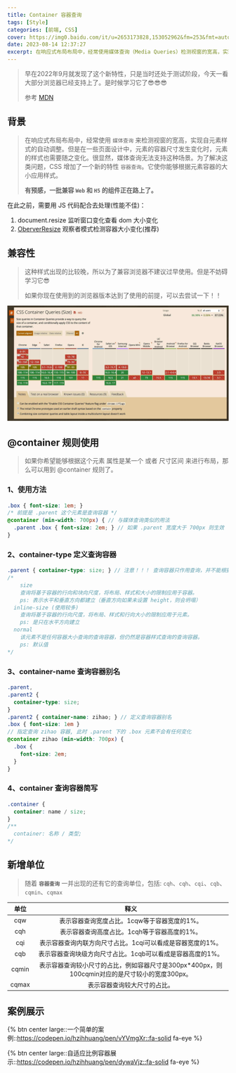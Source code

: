 ```yaml
---
title: Container 容器查询
tags: [Style]
categories: [前端, CSS]
cover: https://img0.baidu.com/it/u=2653173828,153052962&fm=253&fmt=auto&app=138&f=JPEG?w=947&h=500
date: 2023-08-14 12:37:27
excerpt: 在响应式布局布局中，经常使用媒体查询（Media Queries）检测视窗的宽高，实现自元素样式的自动调整。但是在一些页面设...
---
```


<!-- # CSS container 容器查询 -->

>早在2022年9月就发现了这个新特性，只是当时还处于测试阶段，今天一看大部分浏览器已经支持上了。是时候学习它了😎😎😎
>
>参考 [MDN](https://developer.mozilla.org/zh-CN/docs/Web/CSS/CSS_container_queries)

## 背景
> 在响应式布局布局中，经常使用 `媒体查询` 来检测视窗的宽高，实现自元素样式的自动调整。但是在一些页面设计中，元素的容器尺寸发生变化时，元素的样式也需要随之变化。很显然，媒体查询无法支持这种场景。为了解决这类问题，CSS 增加了一个新的特性 `容器查询`。它使你能够根据元素容器的大小应用样式。
>
> **有预感，一批兼容 `Web` 和 `H5` 的组件正在路上了。**

在此之前，需要用 JS 代码配合去处理(性能不佳)：

1. document.resize 监听窗口变化查看 dom 大小变化
2. [OberverResize](/blog/2022/04/16/js/#Observer-—-观察者) 观察者模式检测容器大小变化(推荐)

## 兼容性
> 这种样式出现的比较晚，所以为了兼容浏览器不建议过早使用。但是不妨碍学习它😎
>
> 如果你现在使用到的浏览器版本达到了使用的前提，可以去尝试一下！！

![container](/assets/images/compatible/container.jpg)

## @container 规则使用
> 如果你希望能够根据这个元素 属性是某一个 或者 尺寸区间 来进行布局，那么可以用到 @container 规则了。

### 1、使用方法 

```scss
.box { font-size: 1em; }
/* 前提是 .parent 这个元素是查询容器 */
@container (min-width: 700px) { // 与媒体查询类似的用法
  .parent .box { font-size: 2em; } // 如果 .parent 宽度大于 700px 则生效
}
```
### 2、container-type 定义查询容器

```scss
.parent { container-type: size; } // 注意！！！ 查询容器只作用查询，并不能根据自身大小改变自身。只能改变子元素。
/*
	size
    查询将基于容器的行向和块向尺度，将布局、样式和大小的限制应用于容器。
    ps: 表示水平和垂直方向都建立（垂直方向如果未设置 height，则会坍塌）
  inline-size (使用较多)
    查询将基于容器的行向尺度，将布局、样式和行向大小的限制应用于元素。
    ps: 是只在水平方向建立
  normal
    该元素不是任何容器大小查询的查询容器，但仍然是容器样式查询的查询容器。
    ps: 默认值
*/
```
### 3、container-name 查询容器别名

```scss
.parent,
.parent2 {
  container-type: size;
}
.parent2 { container-name: zihao; } // 定义查询容器别名
.box { font-size: 1em }
// 指定查询 zihao 容器, 此时 .parent 下的 .box 元素不会有任何变化
@container zihao (min-width: 700px) { 
  .box {
    font-size: 2em;
  }
}
```

### 4、container 查询容器简写

```scss
.container {
  container: name / size;
}
/**
  container: 名称 / 类型;
*/
```
## 新增单位

> 随着  **`容器查询`** 一并出现的还有它的查询单位，包括:  `cqh`、`cqh`、`cqi`、`cqb`、`cqmin`、`cqmax`
>


| 单位  |                             释义                             |
| :---: | :----------------------------------------------------------: |
|  cqw  | 表示容器查询宽度占比。1cqw等于容器宽度的1%。 |
|  cqh  | 表示容器查询高度占比。1cqh等于容器高度的1%。 |
|  cqi  | 表示容器查询内联方向尺寸占比。1cqi可以看成是容器宽度的1%。 |
|  cqb  | 表示容器查询块级方向尺寸占比。1cqb可以看成是容器高度的1%。 |
| cqmin | 表示容器查询较小尺寸的占比，例如容器尺寸是300px*400px，则100cqmin对应的是尺寸较小的宽度300px。 |
| cqmax | 表示容器查询较大尺寸的占比。  |

## 案例展示
{% btn center large::一个简单的案例::https://codepen.io/hzihhuang/pen/vYVmgXr::fa-solid fa-eye %}

{% btn center large::自适应比例容器展示::https://codepen.io/hzihhuang/pen/dywaVjz::fa-solid fa-eye %}